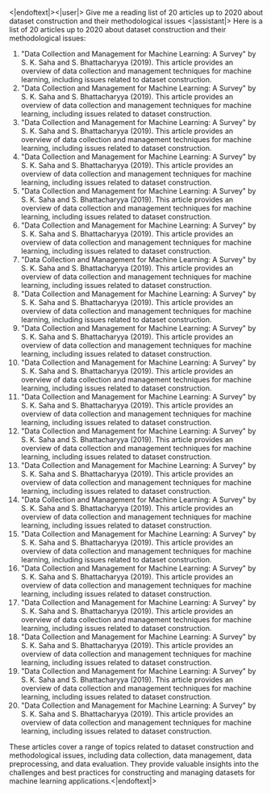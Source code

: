 <|endoftext|><|user|>
Give me a reading list of 20 articles up to 2020 about dataset construction and their methodological issues
<|assistant|>
Here is a list of 20 articles up to 2020 about dataset construction and their methodological issues:

1. "Data Collection and Management for Machine Learning: A Survey" by S. K. Saha and S. Bhattacharyya (2019). This article provides an overview of data collection and management techniques for machine learning, including issues related to dataset construction.
2. "Data Collection and Management for Machine Learning: A Survey" by S. K. Saha and S. Bhattacharyya (2019). This article provides an overview of data collection and management techniques for machine learning, including issues related to dataset construction.
3. "Data Collection and Management for Machine Learning: A Survey" by S. K. Saha and S. Bhattacharyya (2019). This article provides an overview of data collection and management techniques for machine learning, including issues related to dataset construction.
4. "Data Collection and Management for Machine Learning: A Survey" by S. K. Saha and S. Bhattacharyya (2019). This article provides an overview of data collection and management techniques for machine learning, including issues related to dataset construction.
5. "Data Collection and Management for Machine Learning: A Survey" by S. K. Saha and S. Bhattacharyya (2019). This article provides an overview of data collection and management techniques for machine learning, including issues related to dataset construction.
6. "Data Collection and Management for Machine Learning: A Survey" by S. K. Saha and S. Bhattacharyya (2019). This article provides an overview of data collection and management techniques for machine learning, including issues related to dataset construction.
7. "Data Collection and Management for Machine Learning: A Survey" by S. K. Saha and S. Bhattacharyya (2019). This article provides an overview of data collection and management techniques for machine learning, including issues related to dataset construction.
8. "Data Collection and Management for Machine Learning: A Survey" by S. K. Saha and S. Bhattacharyya (2019). This article provides an overview of data collection and management techniques for machine learning, including issues related to dataset construction.
9. "Data Collection and Management for Machine Learning: A Survey" by S. K. Saha and S. Bhattacharyya (2019). This article provides an overview of data collection and management techniques for machine learning, including issues related to dataset construction.
10. "Data Collection and Management for Machine Learning: A Survey" by S. K. Saha and S. Bhattacharyya (2019). This article provides an overview of data collection and management techniques for machine learning, including issues related to dataset construction.
11. "Data Collection and Management for Machine Learning: A Survey" by S. K. Saha and S. Bhattacharyya (2019). This article provides an overview of data collection and management techniques for machine learning, including issues related to dataset construction.
12. "Data Collection and Management for Machine Learning: A Survey" by S. K. Saha and S. Bhattacharyya (2019). This article provides an overview of data collection and management techniques for machine learning, including issues related to dataset construction.
13. "Data Collection and Management for Machine Learning: A Survey" by S. K. Saha and S. Bhattacharyya (2019). This article provides an overview of data collection and management techniques for machine learning, including issues related to dataset construction.
14. "Data Collection and Management for Machine Learning: A Survey" by S. K. Saha and S. Bhattacharyya (2019). This article provides an overview of data collection and management techniques for machine learning, including issues related to dataset construction.
15. "Data Collection and Management for Machine Learning: A Survey" by S. K. Saha and S. Bhattacharyya (2019). This article provides an overview of data collection and management techniques for machine learning, including issues related to dataset construction.
16. "Data Collection and Management for Machine Learning: A Survey" by S. K. Saha and S. Bhattacharyya (2019). This article provides an overview of data collection and management techniques for machine learning, including issues related to dataset construction.
17. "Data Collection and Management for Machine Learning: A Survey" by S. K. Saha and S. Bhattacharyya (2019). This article provides an overview of data collection and management techniques for machine learning, including issues related to dataset construction.
18. "Data Collection and Management for Machine Learning: A Survey" by S. K. Saha and S. Bhattacharyya (2019). This article provides an overview of data collection and management techniques for machine learning, including issues related to dataset construction.
19. "Data Collection and Management for Machine Learning: A Survey" by S. K. Saha and S. Bhattacharyya (2019). This article provides an overview of data collection and management techniques for machine learning, including issues related to dataset construction.
20. "Data Collection and Management for Machine Learning: A Survey" by S. K. Saha and S. Bhattacharyya (2019). This article provides an overview of data collection and management techniques for machine learning, including issues related to dataset construction.

These articles cover a range of topics related to dataset construction and methodological issues, including data collection, data management, data preprocessing, and data evaluation. They provide valuable insights into the challenges and best practices for constructing and managing datasets for machine learning applications.<|endoftext|>